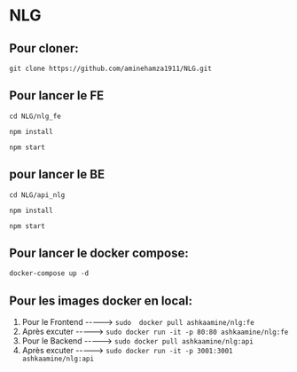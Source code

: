 # NLG

## Pour cloner:
`git clone https://github.com/aminehamza1911/NLG.git`

## Pour lancer le FE
`cd NLG/nlg_fe`

`npm install`

`npm start`
## pour lancer le BE
`cd NLG/api_nlg`

`npm install`

`npm start`


## Pour lancer le docker compose: 
`docker-compose up -d`

## Pour les images docker en local:

1. Pour le Frontend ----->  `sudo  docker pull ashkaamine/nlg:fe`
2. Après excuter ----->  `sudo docker run -it -p 80:80 ashkaamine/nlg:fe`
3. Pour le Backend ----->  `sudo docker pull ashkaamine/nlg:api`
4. Après excuter ----->  `sudo docker run -it -p 3001:3001 ashkaamine/nlg:api`
